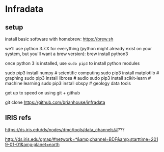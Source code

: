 # Infradata


## setup

install basic software with homebrew: https://brew.sh

we'll use python 3.7.X for everything (python might already exist on your system, but you'll want a brew version): brew install python3

once python 3 is installed, use `sudo pip3` to install python modules

sudo pip3 install numpy         # scientific computing
sudo pip3 install matplotlib    # graphing
sudo pip3 install librosa       # audio
sudo pip3 install scikit-learn  # machine learning
sudo pip3 install obspy         # geology data tools


get up to speed on using git + github

git clone https://github.com/brianhouse/infradata


## IRIS refs

https://ds.iris.edu/ds/nodes/dmc/tools/data_channels/#???

http://ds.iris.edu/gmap/#network=*&amp;channel=BDF&amp;starttime=2019-01-01&amp;planet=earth
